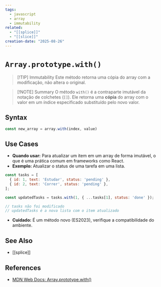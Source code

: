 ```yaml
---
tags:
  - javascript
  - array
  - immutability
related:
  - "[[splice]]"
  - "[[slice]]"
creation-date: "2025-08-26"
---
```


# `Array.prototype.with()`

> [!TIP] Immutability
> Este método retorna uma cópia do array com a modificação, não altera o original.

> [!NOTE] Summary
> O método `with()` é a contraparte imutável da notação de colchetes (`[]`). Ele retorna uma **cópia** do array com o valor em um índice especificado substituído pelo novo valor.

## Syntax

```javascript
const new_array = array.with(index, value)
```

## Use Cases

- **Quando usar:** Para atualizar um item em um array de forma imutável, o que é uma prática comum em frameworks como React.
- **Exemplo:** Atualizar o status de uma tarefa em uma lista.
```javascript
const tasks = [
  { id: 1, text: 'Estudar', status: 'pending' },
  { id: 2, text: 'Correr', status: 'pending' },
];

const updatedTasks = tasks.with(1, { ...tasks[1], status: 'done' });

// tasks não foi modificado
// updatedTasks é a nova lista com o item atualizado
```
- **Cuidado:** É um método novo (ES2023), verifique a compatibilidade do ambiente.

## See Also

- [[splice]]

## References

- [MDN Web Docs: Array.prototype.with()](https://developer.mozilla.org/pt-BR/docs/Web/JavaScript/Reference/Global_Objects/Array/with)